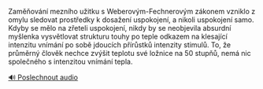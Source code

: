 
Zaměňování mezního užitku s Weberovým-Fechnerovým zákonem vzniklo z omylu sledovat prostředky k dosažení uspokojení, a nikoli uspokojení samo. Kdyby se mělo na zřeteli uspokojení, nikdy by se neobjevila absurdní myšlenka vysvětlovat strukturu touhy po teple odkazem na klesající intenzitu vnímání po sobě jdoucích přírůstků intenzity stimulů. To, že průměrný člověk nechce zvýšit teplotu své ložnice na 50 stupňů, nemá nic společného s intenzitou vnímání tepla.

[🔊 Poslechnout audio](/data/7-paragraphs/audio/chapter_31/para_008-Zamovn-meznho-uitku-s-Weberovm-Fechnerovm.mp3)

